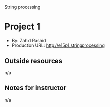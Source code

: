 String processing

# Project 1
+ By: Zahid Rashid
+ Production URL: <http://e15p1.stringprocessing>

## Outside resources
n/a

## Notes for instructor
n/a

